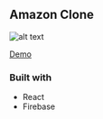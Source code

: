 ## Amazon Clone

![alt text](https://imgur.com/a/WIAeeMi)

[Demo](https://todo-90cc6.web.app)

### Built with

- React
- Firebase
